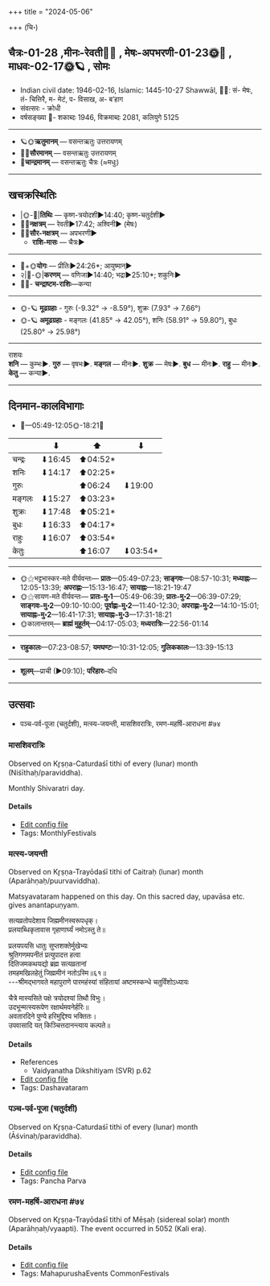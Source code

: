 +++
title = "2024-05-06"

+++
(चि॰)
## चैत्रः-01-28  ,मीनः-रेवती🌛🌌  ,  मेषः-अपभरणी-01-23🌞🌌  ,  माधवः-02-17🌞🪐  , सोमः
- Indian civil date: 1946-02-16, Islamic: 1445-10-27 Shawwāl, 🌌🌞: सं- मेषः, तं- चित्तिरै, म- मेटं, प- विसाख, अ- ब’हाग
- संवत्सरः - क्रोधी
- वर्षसङ्ख्या 🌛- शकाब्दः 1946, विक्रमाब्दः 2081, कलियुगे 5125
___________________
- 🪐🌞**ऋतुमानम्** — वसन्तऋतुः उत्तरायणम्
- 🌌🌞**सौरमानम्** — वसन्तऋतुः उत्तरायणम्
- 🌛**चान्द्रमानम्** — वसन्तऋतुः चैत्रः (≈मधुः)
___________________


## खचक्रस्थितिः
- |🌞-🌛|**तिथिः** — कृष्ण-त्रयोदशी►14:40; कृष्ण-चतुर्दशी►  
- 🌌🌛**नक्षत्रम्** — रेवती►17:42; अश्विनी► (मेषः)  
- 🌌🌞**सौर-नक्षत्रम्** — अपभरणी►  
  - **राशि-मासः** — चैत्रः► 
___________________
- 🌛+🌞**योगः** — प्रीतिः►24:26*; आयुष्मान्►  
- २|🌛-🌞|**करणम्** — वणिजा►14:40; भद्रा►25:10*; शकुनिः►  
- 🌌🌛- **चन्द्राष्टम-राशिः**—कन्या  
___________________
- 🌞-🪐 **मूढग्रहाः** - गुरुः (-9.32° → -8.59°), शुक्रः (7.93° → 7.66°)
- 🌞-🪐 **अमूढग्रहाः** - मङ्गलः (41.85° → 42.05°), शनिः (58.91° → 59.80°), बुधः (25.80° → 25.98°)
___________________
राशयः  
**शनि** — कुम्भः►. **गुरु** — वृषभः►. **मङ्गल** — मीनः►. **शुक्र** — मेषः►. **बुध** — मीनः►. **राहु** — मीनः►. **केतु** — कन्या►. 
___________________


## दिनमान-कालविभागाः
- 🌅—05:49-12:05🌞-18:21🌇  

|      |⬇     |⬆     |⬇     |
|------|-----|-----|------|
|चन्द्रः|⬇16:45 |⬆04:52*|     |
|शनिः   |⬇14:17 |⬆02:25*|     |
|गुरुः  |     |⬆06:24 |⬇19:00 |
|मङ्गलः |⬇15:27 |⬆03:23*|     |
|शुक्रः |⬇17:48 |⬆05:21*|     |
|बुधः   |⬇16:33 |⬆04:17*|     |
|राहुः  |⬇16:07 |⬆03:54*|     |
|केतुः  |     |⬆16:07 |⬇03:54*|
___________________
- 🌞⚝भट्टभास्कर-मते वीर्यवन्तः— **प्रातः**—05:49-07:23; **साङ्गवः**—08:57-10:31; **मध्याह्नः**—12:05-13:39; **अपराह्णः**—15:13-16:47; **सायाह्नः**—18:21-19:47  
- 🌞⚝सायण-मते वीर्यवन्तः— **प्रातः-मु॰1**—05:49-06:39; **प्रातः-मु॰2**—06:39-07:29; **साङ्गवः-मु॰2**—09:10-10:00; **पूर्वाह्णः-मु॰2**—11:40-12:30; **अपराह्णः-मु॰2**—14:10-15:01; **सायाह्नः-मु॰2**—16:41-17:31; **सायाह्नः-मु॰3**—17:31-18:21  
- 🌞कालान्तरम्— **ब्राह्मं मुहूर्तम्**—04:17-05:03; **मध्यरात्रिः**—22:56-01:14  
___________________
- **राहुकालः**—07:23-08:57; **यमघण्टः**—10:31-12:05; **गुलिककालः**—13:39-15:13  
___________________
- **शूलम्**—प्राची (►09:10); **परिहारः**–दधि  
___________________

## उत्सवाः
- पञ्च-पर्व-पूजा (चतुर्दशी), मत्स्य-जयन्ती, मासशिवरात्रिः, रमण-महर्षि-आराधना #७४
### मासशिवरात्रिः

Observed on Kr̥ṣṇa-Caturdaśī tithi of every (lunar) month (Niśīthaḥ/paraviddha). 

Monthly Shivaratri day.

#### Details
- [Edit config file](https://github.com/jyotisham/adyatithi/blob/master/devatA/shaiva/lunar_month/tithi/00/29/mAsazivarAtriH.toml)
- Tags: MonthlyFestivals


### मत्स्य-जयन्ती

Observed on Kr̥ṣṇa-Trayōdaśī tithi of Caitraḥ (lunar) month (Aparāhṇaḥ/puurvaviddha). 

Matsyavataram happened on this day. On this sacred day, upavāsa etc. gives anantapuṇyam.

सत्यव्रतोपदेशाय जिह्ममीनस्वरूपधृक्।  
प्रलयाब्धिकृतावास गृहाणार्घ्यं नमोऽस्तु ते॥  
  
प्रलयपयसि धातुः सुप्तशक्तेर्मुखेभ्यः  
श्रुतिगणमपनीतं प्रत्युपादत्त हत्वा  
दितिजमकथयद्यो ब्रह्म सत्यव्रतानां  
तमहमखिलहेतुं जिह्ममीनं नतोऽस्मि॥६१॥  
---श्रीमद्भागवते महापुराणे पारमहंस्यां संहितायां अष्टमस्कन्धे चतुर्विंशोऽध्यायः  
  
चैत्रे मास्यसिते पक्षे त्रयोदश्यां तिथौ विभुः।  
उदभून्मत्स्यरूपेण रक्षार्थमवनेर्हरिः॥   
अवतारदिने पुण्ये हरिमुद्दिश्य भक्तितः।  
उपवासादि यत् किञ्चित्तदानन्त्याय कल्पते॥



#### Details
- References
  - Vaidyanatha Dikshitiyam (SVR) p.62
- [Edit config file](https://github.com/jyotisham/adyatithi/blob/master/devatA/vaiShNava/lunar_month/tithi/01/28/matsya~jayantI.toml)
- Tags: Dashavataram


### पञ्च-पर्व-पूजा (चतुर्दशी)

Observed on Kr̥ṣṇa-Caturdaśī tithi of every (lunar) month (Āśvinaḥ/paraviddha). 



#### Details
- [Edit config file](https://github.com/jyotisham/adyatithi/blob/master/devatA/devIparva/lunar_month/tithi/00/29/pancha-parva-4.toml)
- Tags: Pancha Parva


### रमण-महर्षि-आराधना #७४

Observed on Kr̥ṣṇa-Trayōdaśī tithi of Mēṣaḥ (sidereal solar) month (Aparāhṇaḥ/vyaapti). The event occurred in 5052 (Kali era).  




#### Details
- [Edit config file](https://github.com/jyotisham/adyatithi/blob/master/mahApuruSha/smArta-misc/sidereal_solar_month/tithi/01/28/ramaNa~maharSi~ArAdhanA.toml)
- Tags: MahapurushaEvents CommonFestivals


